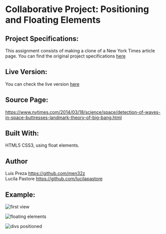 # Collaborative Project: Positioning and Floating Elements
## Project Specifications:

This assignment consists of making a clone of a New York Times article page. You can find the original project specifications [here](https://www.theodinproject.com/courses/html5-and-css3/lessons/positioning-and-floating-elements)

## Live Version:

You can check the live version [here](https://raw.githack.com/men32z/ny-times-clone/first-version/index.html)

## Source Page:

https://www.nytimes.com/2014/03/18/science/space/detection-of-waves-in-space-buttresses-landmark-theory-of-big-bang.html

## Built With:

HTML5 CSS3, using float elements.

## Author
Luis Preza https://github.com/men32z <br>
Lucila Pastore https://github.com/lucilapastore

## Example: <br>
![first view](https://raw.githack.com/men32z/ny-times-clone/first-version/images/image1.png)

![floating elements](https://raw.githack.com/men32z/ny-times-clone/first-version/images/image2.png)

![divs positioned](https://raw.githack.com/men32z/ny-times-clone/first-version/images/image3.png)
